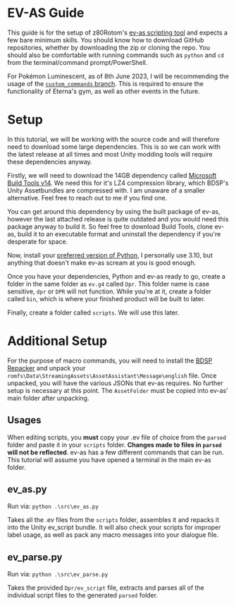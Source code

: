 
# EV-AS Guide

This guide is for the setup of z80Rotom's [ev-as scripting tool](https://github.com/z80rotom/ev-as) and expects a few bare minimum skills. You should know how to download GitHub repositories, whether by downloading the zip or cloning the repo. You should also be comfortable with running commands such as `python` and `cd` from the terminal/command prompt/PowerShell.

For Pokémon Luminescent, as of 8th June 2023, I will be recommending the usage of the [`custom_commands` branch](https://github.com/z80rotom/ev-as/tree/custom_commands). This is required to ensure the functionality of Eterna's gym, as well as other events in the future.

# Setup

In this tutorial, we will be working with the source code and will therefore need to download some large dependencies. This is so we can work with the latest release at all times and most Unity modding tools will require these dependencies anyway.

Firstly, we will need to download the 14GB dependency called [Microsoft Build Tools v14](https://visualstudio.microsoft.com/visual-cpp-build-tools/). We need this for it's LZ4 compression library, which BDSP's Unity Assetbundles are compressed with. I am unaware of a smaller alternative. Feel free to reach out to me if you find one. 

You can get around this dependency by using the built package of ev-as, however the last attached release is quite outdated and you would need this package anyway to build it. So feel free to download Build Tools, clone ev-as, build it to an executable format and uninstall the dependency if you're desperate for space. 

Now, install your [preferred version of Python](https://www.python.org/downloads/), I personally use 3.10, but anything that doesn't make ev-as scream at you is good enough. 

Once you have your dependencies, Python and ev-as ready to go, create a folder in the same folder as `ev.g4` called `Dpr`. This folder name is case sensitive, `dpr` or `DPR` will not function. While you're at it, create a folder called `bin`, which is where your finished product will be built to later. 

Finally, create a folder called `scripts`. We will use this later.

# Additional Setup

For the purpose of macro commands, you will need to install the [BDSP Repacker](https://github.com/Ai0796/BDSP-Repacker) and unpack your `romfs\Data\StreamingAssets\AssetAssistant\Message\english` file. Once unpacked, you will have the various JSONs that ev-as requires. No further setup is necessary at this point. The `AssetFolder` must be copied into ev-as' main folder after unpacking.

## Usages

When editing scripts, you **must** copy your .ev file of choice from the `parsed` folder and paste it in your `scripts` folder. **Changes made to files in `parsed` will not be reflected**.
ev-as has a few different commands that can be run. This tutorial will assume you have opened a terminal in the main ev-as folder.

## ev_as.py

Run via: `python .\src\ev_as.py`

Takes all the .ev files from the `scripts` folder, assembles it and repacks it into the Unity ev_script bundle. It will also check your scripts for improper label usage, as well as pack any macro messages into your dialogue file.

## ev_parse.py

Run via: `python .\src\ev_parse.py`

Takes the provided `Dpr/ev_script` file, extracts and parses all of the individual script files to the generated `parsed` folder.